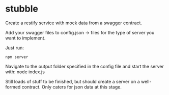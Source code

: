 # stubble

Create a restify service with mock data from a swagger contract.

Add your swagger files to config.json -> files for the type of server you want to implement.

Just run:

    npm server


Navigate to the output folder specified in the config file and start the server with: node index.js

Still loads of stuff to be finished, but should create a server on a well-formed contract. Only caters for json data at this stage.